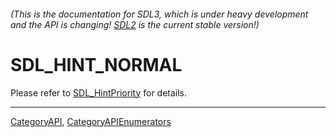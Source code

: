 ###### (This is the documentation for SDL3, which is under heavy development and the API is changing! [SDL2](https://wiki.libsdl.org/SDL2/) is the current stable version!)
# SDL_HINT_NORMAL

Please refer to [SDL_HintPriority](SDL_HintPriority) for details.

----
[CategoryAPI](CategoryAPI), [CategoryAPIEnumerators](CategoryAPIEnumerators)

